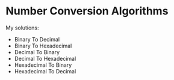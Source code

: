 # Number Conversion Algorithms 

My solutions:

* Binary To Decimal
* Binary To Hexadecimal
* Decimal To Binary
* Decimal To Hexadecimal
* Hexadecimal To Binary
* Hexadecimal To Decimal
